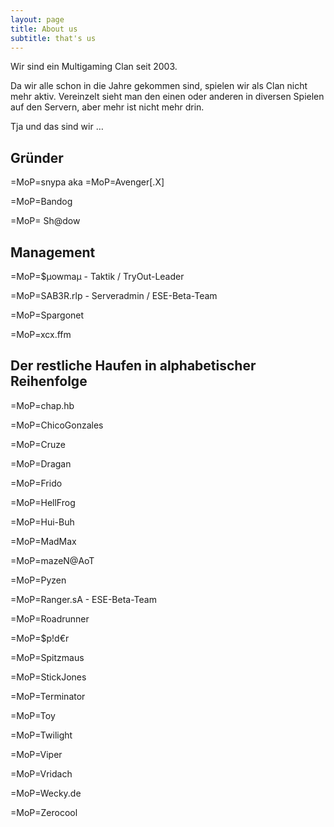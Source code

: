 ```yaml
---
layout: page
title: About us
subtitle: that's us
---
```


Wir sind ein Multigaming Clan seit 2003.

Da wir alle schon in die Jahre gekommen sind, spielen wir als Clan nicht mehr aktiv. Vereinzelt sieht man den einen oder anderen in diversen Spielen auf den Servern, aber mehr ist nicht mehr drin.

Tja und das sind wir …

## Gründer

=MoP=snypa aka =MoP=Avenger[.X]

=MoP=Bandog

=MoP= Sh@dow

## Management

=MoP=$µowmaµ - Taktik / TryOut-Leader

=MoP=SAB3R.rlp - Serveradmin / ESE-Beta-Team

=MoP=Spargonet

=MoP=xcx.ffm

## Der restliche Haufen in alphabetischer Reihenfolge

=MoP=chap.hb

=MoP=ChicoGonzales

=MoP=Cruze

=MoP=Dragan

=MoP=Frido

=MoP=HellFrog

=MoP=Hui-Buh

=MoP=MadMax

=MoP=mazeN@AoT

=MoP=Pyzen

=MoP=Ranger.sA - ESE-Beta-Team

=MoP=Roadrunner

=MoP=$p!d€r

=MoP=Spitzmaus

=MoP=StickJones

=MoP=Terminator

=MoP=Toy

=MoP=Twilight

=MoP=Viper

=MoP=Vridach

=MoP=Wecky.de

=MoP=Zerocool
